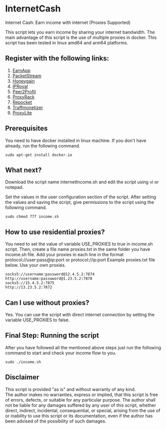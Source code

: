 # InternetCash
Internet Cash: Earn income with internet (Proxies Supported)

This script lets you earn income by sharing your internet bandwidth. The main advantage of this script is the use of multiple proxies in docker. 
This script has been tested in linux amd64 and arm64 platforms. 

## Register with the following links:

1. [EarnApp](https://earnapp.com/i/YVI34SG)  
2. [PacketStream](https://packetstream.io/?psr=4tHH)  
3. [Honeygain](https://r.honeygain.me/UBEADA3E30)  
4. [IPRoyal](https://iproyal.com/pawns?r=170182)  
5. [Peer2Profit](https://peer2profit.com/r/163956712261b9cf129932a)  
6. [ProxyRack](https://peer.proxyrack.com/ref/tqkgvytmszxtxafo30miq2dbeeauuopmmup0eklx)  
7. [Repocket](https://link.repocket.co/pV1G)  
8. [Traffmonetizer](https://traffmonetizer.com/?aff=4211)  
9. [ProxyLite](https://proxylite.ru/?r=AXLDPNX5)  

## Prerequisites 
You need to have docker installed in linux machine. If you don't have already, run the following command.
```
sudo apt-get install docker.io
```
## What next?
Download the script name internetIncome.sh and edit the script using vi or notepad.

Set the values in the user configuration section of the script.
After setting the values and saving the script, give permissions to the script using the following command. 

```
sudo chmod 777 income.sh
```

## How to use residential proxies?

You need to set the value of variable USE_PROXIES to true in income.sh script.
Then, create a file name proxies.txt in the same folder you have income.sh file.
Add your proxies in each line in the format protocol://user:pass@ip:port or protocol://ip:port
Example proxies.txt file below. Use your own proxies. 
```
socks5://username:password@12.4.5.2:7874
http://username:passwword@1.23.5.2:7878
socks5://15.4.5.2:7875
http://13.23.5.2:7872
```

## Can I use without proxies?

Yes. You can use the script with direct internet connection by setting the variable USE_PROXIES to false.


## Final Step: Running the script
After you have followed all the mentioned above steps just run the following command to start and check your income flow to you.
```
sudo ./income.sh
```

## Disclaimer
This script is provided "as is" and without warranty of any kind.  
The author makes no warranties, express or implied, that this script is free of errors, defects, or suitable for any particular purpose. 
The author shall not  be liable for any damages suffered by any user of this script, whether direct, indirect, incidental, consequential, or special, arising from the use of or inability to use this script or its documentation, even if the author has been advised of the possibility of such damages.  
